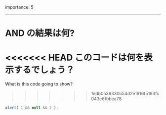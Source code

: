 importance: 5

---

# AND の結果は何?

<<<<<<< HEAD
このコードは何を表示するでしょう？
=======
What is this code going to show?
>>>>>>> 1edb0a38330b54d2e1916f5193fc043e6fbbea78

```js
alert( 1 && null && 2 );
```
